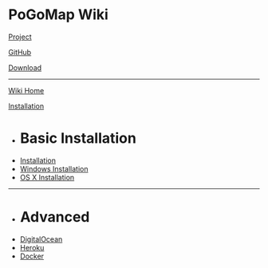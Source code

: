 # PoGoMap Wiki

[Project](https://jz6.github.io/PoGoMap/)

[GitHub](https://github.com/AHAAAAAAA/PokemonGo-Map)

[Download](https://github.com/AHAAAAAAA/PokemonGo-Map/releases)

- - - -

[Wiki Home](index.md)

[Installation]()
    
  * # Basic Installation
  * [Installation](installation.md)
  * [Windows Installation](Windows-Installation-and-requirements.md)
  * [OS X Installation](Macintosh-Installation-and-requirements.md)
  - - - -
  * # Advanced
  * [DigitalOcean](digitalocean.md)
  * [Heroku](heroku.md)
  * [Docker](docker.md)